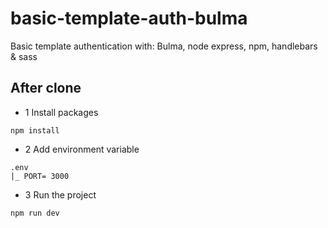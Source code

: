 # basic-template-auth-bulma
Basic template authentication with: Bulma, node express, npm, handlebars  &amp; sass

## After clone

* 1 Install packages
```
npm install

```

* 2 Add environment variable
```
.env
|_ PORT= 3000
```

* 3 Run the project

```
npm run dev
```

